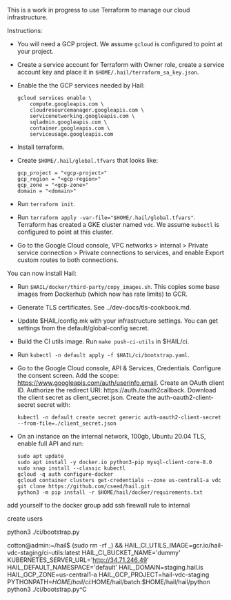 This is a work in progress to use Terraform to manage our cloud
infrastructure.

Instructions:

- You will need a GCP project.  We assume `gcloud` is configured to
  point at your project.

- Create a service account for Terraform with Owner role, create a
  service account key and place it in
  `$HOME/.hail/terraform_sa_key.json`.

- Enable the the GCP services needed by Hail:

   ```
   gcloud services enable \
       compute.googleapis.com \
       cloudresourcemanager.googleapis.com \
       servicenetworking.googleapis.com \
       sqladmin.googleapis.com \
       container.googleapis.com \
       serviceusage.googleapis.com
   ```

- Install terraform.

- Create `$HOME/.hail/global.tfvars` that looks like:

   ```
   gcp_project = "<gcp-project>"
   gcp_region = "<gcp-region>"
   gcp_zone = "<gcp-zone>"
   domain = "<domain>"
   ```

- Run `terraform init`.

- Run `terraform apply -var-file="$HOME/.hail/global.tfvars"`.
  Terraform has created a GKE cluster named `vdc`.  We assume
  `kubectl` is configured to point at this cluster.

- Go to the Google Cloud console, VPC networks > internal > Private
  service connection > Private connections to services, and enable
  Export custom routes to both connections.

You can now install Hail:

- Run `$HAIL/docker/third-party/copy_images.sh`.  This copies some
  base images from Dockerhub (which now has rate limits) to GCR.

- Generate TLS certificates.  See ../dev-docs/tls-cookbook.md.

- Update $HAIL/config.mk with your infrastructure settings.  You can
  get settings from the default/global-config secret.

- Build the CI utils image.  Run `make push-ci-utils` in $HAIL/ci.

- Run `kubectl -n default apply -f $HAIL/ci/bootstrap.yaml`.

- Go to the Google Cloud console, API & Services, Credentials.
  Configure the consent screen.  Add the scope:
  https://www.googleapis.com/auth/userinfo.email.  Create an OAuth
  client ID.  Authorize the redirect URI:
  https://auth.<domain>/oauth2callback.  Download the client secret
  as client_secret.json.  Create the auth-oauth2-client-secret secret
  with:

  ```
  kubectl -n default create secret generic auth-oauth2-client-secret --from-file=./client_secret.json
  ```

- On an instance on the internal network, 100gb, Ubuntu 20.04 TLS, enable
  full API and run:

  ```
  sudo apt update
  sudo apt install -y docker.io python3-pip mysql-client-core-8.0
  sudo snap install --classic kubectl
  gcloud -q auth configure-docker
  gcloud container clusters get-credentials --zone us-central1-a vdc
  git clone https://github.com/cseed/hail.git
  python3 -m pip install -r $HOME/hail/docker/requirements.txt
  ```

add yourself to the docker group
add ssh firewall rule to internal

create users

python3 ./ci/bootstrap.py

cotton@admin:~/hail$ (sudo rm -rf _) && HAIL_CI_UTILS_IMAGE=gcr.io/hail-vdc-staging/ci-utils:latest HAIL_CI_BUCKET_NAME='dummy' KUBERNETES_SERVER_URL='http://34.71.246.49' HAIL_DEFAULT_NAMESPACE='default' HAIL_DOMAIN=staging.hail.is HAIL_GCP_ZONE=us-central1-a HAIL_GCP_PROJECT=hail-vdc-staging PYTHONPATH=$HOME/hail/ci:$HOME/hail/batch:$HOME/hail/hail/python python3 ./ci/bootstrap.py^C
